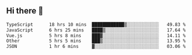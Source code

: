 ## Hi there 👋

<!--START_SECTION:waka-->

```txt
TypeScript      18 hrs 10 mins  ████████████▒░░░░░░░░░░░░   49.83 %
JavaScript      6 hrs 25 mins   ████▒░░░░░░░░░░░░░░░░░░░░   17.64 %
Vue.js          5 hrs 8 mins    ███▓░░░░░░░░░░░░░░░░░░░░░   14.11 %
Other           5 hrs 5 mins    ███▒░░░░░░░░░░░░░░░░░░░░░   13.95 %
JSON            1 hr 6 mins     ▓░░░░░░░░░░░░░░░░░░░░░░░░   03.06 %
```

<!--END_SECTION:waka-->
